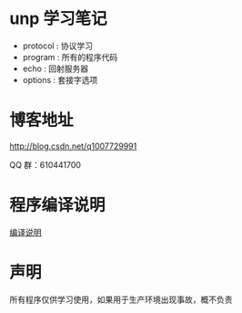# unp 学习笔记

- protocol : 协议学习
- program : 所有的程序代码
 - echo : 回射服务器
 - options : 套接字选项

# 博客地址

http://blog.csdn.net/q1007729991

QQ 群：610441700

# 程序编译说明

[编译说明](./program/readme.md)


# 声明

所有程序仅供学习使用，如果用于生产环境出现事故，概不负责
